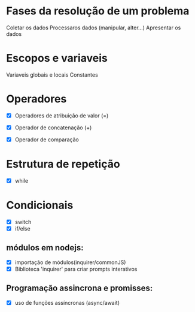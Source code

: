 # Fases da resolução de um problema

Coletar os dados
Processaros dados (manipular, alter...)
Apresentar os dados 

# Escopos e variaveis

Variaveis globais e locais
Constantes

# Operadores

- [x] Operadores de atribuição de valor (=)

- [x] Operador de concatenação (+)

- [x] Operador de comparação

#  Estrutura de repetição

- [x] while

# Condicionais

- [x] switch
- [x] if/else

## módulos em nodejs:

- [x] importação de módulos(inquirer/commonJS)
- [x] Biblioteca 'inquirer' para criar prompts interativos

## Programação assincrona e promisses: 

- [x] uso de funções assíncronas (async/await)